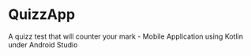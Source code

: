 # QuizzApp
A quizz test that will counter your mark - Mobile Application using Kotlin under Android Studio
